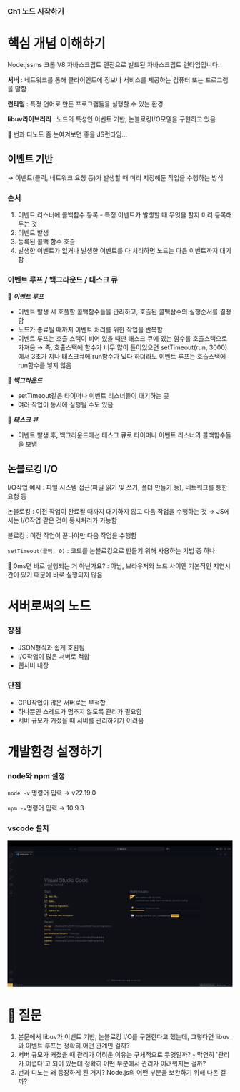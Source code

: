 ### Ch1 노드 시작하기


# 핵심 개념 이해하기

<aside>

Node.jssms 크롬 V8 자바스크립트 엔진으로 빌드된 자바스크립트 런타임입니다. 
</aside>


**서버** : 네트워크를 통해 클라이언트에 정보나 서비스를 제공하는 컴퓨터 또는 프로그램을 말함

**런타임** : 특정 언어로 만든 프로그램들을 실행할 수 있는 환경

**libuv라이브러리** : 노드의 특성인 이벤트 기반, 논블로킹I/O모델을 구현하고 있음

📌 번과 디노도 좀 눈여겨보면 좋을 JS런타임… 

## 이벤트 기반

→ 이벤트(클릭, 네트워크 요청 등)가 발생할 때 미리 지정해둔 작업을 수행하는 방식 

### 순서

1. 이벤트 리스너에 콜백함수 등록 - 특정 이벤트가 발생할 때 무엇을 할지 미리 등록해두는 것
2. 이벤트 발생
3. 등록된 콜백 함수 호출
4. 발생한 이벤트가 없거나 발생한 이벤트를 다 처리하면 노드는 다음 이벤트까지 대기함

### 이벤트 루프 / 백그라운드 / 태스크 큐

📌 ***이벤트 루프***

- 이벤트 발생 시 호풀할 콜백함수들을 관리하고, 호출된 콜백삼수의 실행순서를 결정함
- 노드가 종료될 때까지 이벤트 처리를 위한 작업을 반복함
- 이벤트 루프는 호출 스택이 비어 있을 때만 태스크 큐에 있는 함수를 호출스택으로 가져옴 → 즉, 호출스택에 함수가 너무 많이 들어있으면 setTimeout(run, 3000)에서 3초가 지나 태스크큐에 run함수가 있다 하더라도 이벤트 루프는 호출스택에 run함수를 넣지 않음

📌 ***백그라운드***

- setTimeout같은 타이머나 이벤트 리스너들이 대기하는 곳
- 여러 작업이 동시에 실행될 수도 있음

📌 ***태스크 큐***

- 이벤트 발생 후, 백그라운드에선 태스크 큐로 타이머나 이벤트 리스너의 콜백함수들을 보냄

## 논블로킹 I/O

I/O작업 예시 : 파일 시스템 접근(파일 읽기 및 쓰기, 폴더 만들기 등), 네트워크를 통한 요청 등

논블로킹 : 이전 작업이 완료될 때까지 대기하지 않고 다음 작업을 수행하는 것 → JS에서는 I/O작업 같은 것이 동시처리가 가능함

블로킹 : 이전 작업이 끝나야만 다음 작업을 수행함

`setTimeout(콜백, 0)` : 코드를 논블로킹으로 만들기 위해 사용하는 기법 중 하나

🧐 0ms면 바로 실행되는 거 아닌가요? : 아님, 브라우저와 노드 사이엔 기본적인 지연시간이 있기 때문에 바로 실행되지 않음

# 서버로써의 노드

### 장점

- JSON형식과 쉽게 호환됨
- I/O작업이 많은 서버로 적합
- 웹서버 내장

### 단점

- CPU작업이 많은 서버로는 부적합
- 하나뿐인 스레드가 멈추지 않도록 관리가 필요함
- 서버 규모가 커졌을 때 서버를 관리하기가 어려움

# 개발환경 설정하기

### node와 npm 설정

`node -v` 명령어 입력 → v22.19.0

`npm -v`명령어 입력 → 10.9.3

### vscode 설치
![alt text](image.png)

# 🧐 질문
1. 본문에서 libuv가 이벤트 기반, 논블로킹 I/O를 구현한다고 했는데, 그렇다면 libuv와 이벤트 루프는 정확히 어떤 관계인 걸까?
2. 서버 규모가 커졌을 때 관리가 어려운 이유는 구체적으로 무엇일까? - 막연히 '관리가 어렵다'고 되어 있는데 정확히 어떤 부분에서 관리가 어려워지는 걸까?
3. 번과 디노는 왜 등장하게 된 거지? Node.js의 어떤 부분을 보완하기 위해 나온 걸까?